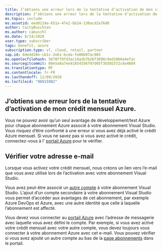 ```yaml
---
title: J’obtiens une erreur lors de la tentative d’activation de mon crédit mensuel Azure.
description: J’obtiens une erreur lors de la tentative d’activation de mon crédit mensuel Azure inclus avec mon abonnement Visual Studio.
ms.topic: include
ms.assetid: eed8114a-651a-47e2-bb24-130acd2a76d0
author: CaityBuschlen
ms.author: cabuschl
ms.date: 8/14/2020
user.type: subscriber
tags: benefit, azure
subscription.type: vl, cloud, retail, partner
sap.id: 8dedd10e-cb1c-2eb1-bcda-fe00b07ac903
ms.openlocfilehash: 5670ff0fd3ac14a2b7b26f3098c9ed1060a4efac
ms.sourcegitcommit: 60e5a8a7ee91854356797d05f3b502572c4a4884
ms.translationtype: MT
ms.contentlocale: fr-FR
ms.lasthandoff: 12/09/2020
ms.locfileid: "96915982"
---
```

## <a name="im-getting-an-error-while-trying-to-activate-my-azure-monthly-credit"></a>J’obtiens une erreur lors de la tentative d’activation de mon crédit mensuel Azure.

Vous ne pouvez avoir qu’un seul avantage de développement/test Azure pour chaque abonnement Azure associé à votre abonnement Visual Studio. Vous risquez d’être confronté à une erreur si vous avez déjà activé le crédit Azure mensuel. Si vous ne savez pas si vous avez activé le crédit, connectez-vous à l' [portail Azure](https://portal.azure.com/) pour le vérifier. 

## <a name="verify-your-email"></a>Vérifier votre adresse e-mail 

Lorsque vous activez votre crédit mensuel, nous créons un lien vers l’e-mail que vous avez utilisé lors de l’activation avec votre abonnement Visual Studio.  

Vous avez peut-être associé un [autre compte](https://docs.microsoft.com/visualstudio/subscriptions/vs-alternate-identity) à votre abonnement Visual Studio. L’ajout d’un compte secondaire à votre abonnement Visual Studio vous permet d’accéder aux avantages de cet abonnement, par exemple Azure DevOps et Azure, avec une autre identité que celle à laquelle l’abonnement est affecté.  

Vous devez vous connecter au [portail Azure](https://portal.azure.com/) avec l’adresse de messagerie avec laquelle vous avez défini le compte. Par exemple, si vous avez activé votre crédit mensuel avec votre autre compte, vous devez toujours vous connecter à votre abonnement Azure avec cet e-mail. Vous pouvez vérifier si vous avez ajouté un autre compte au bas de la [page abonnements](https://my.visualstudio.com/subscriptions) dans le portail.